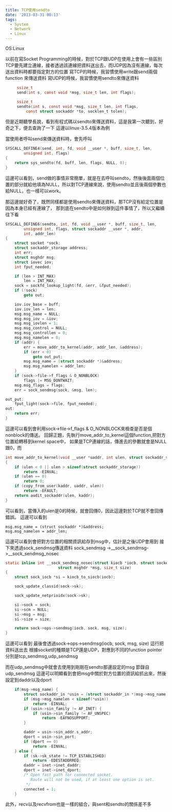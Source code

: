 ```yaml
---
title: TCP使用sendto
date: '2013-03-31 00:13'
tags:
  - System
  - Network
  - Linux
---
```



OS:Linux

以前在寫Socket Programming的時候，對於TCP跟UDP在使用上會有一些區別
TCP要先建立連線，接者透過該連線把資料送出去，而UDP因為沒有連線，每次送出資料時都要指定對方的位置
寫TCP的時候，我習慣使用write跟send兩個function 來傳送資料
寫UDP的時候，我習慣使用sendto來傳送資料


``` c
     ssize_t
     send(int s, const void *msg, size_t len, int flags);

     ssize_t
     sendto(int s, const void *msg, size_t len, int flags,
         const struct sockaddr *to, socklen_t tolen);
```




但是近期聽學長說，看到有程式碼以sendto來傳送資料，這是我第一次聽到，好奇之下，便去查詢了一下
這邊以linux-3.5.4版本為例

當使用者呼叫send來傳送資料時，會先呼叫
``` c
SYSCALL_DEFINE4(send, int, fd, void __user *, buff, size_t, len,
        unsigned int, flags)
{
    return sys_sendto(fd, buff, len, flags, NULL, 0);
}
```
這邊可以看到，send做的事情非常簡單，就是在去呼叫sendto，然後後面兩個位置的部分就給他填為NULL，所以對TCP連線來說，使用sendto並且後兩個參數也給NULL，也一樣可以work。

那這邊就好奇了，既然同樣都是使用sendto來傳送資料，那TCP沒有給定位置是因為本身已經有連線了，
那到底在sendto中是如何辦到這件事情了，所以又繼續往下看

``` c
SYSCALL_DEFINE6(sendto, int, fd, void __user *, buff, size_t, len,
        unsigned int, flags, struct sockaddr __user *, addr,
        int, addr_len)
{
    struct socket *sock;
    struct sockaddr_storage address;
    int err;
    struct msghdr msg;
    struct iovec iov;
    int fput_needed;

    if (len > INT_MAX)
        len = INT_MAX;
    sock = sockfd_lookup_light(fd, &err, &fput_needed);
    if (!sock)
        goto out;

    iov.iov_base = buff;
    iov.iov_len = len;
    msg.msg_name = NULL;
    msg.msg_iov = &iov;
    msg.msg_iovlen = 1;
    msg.msg_control = NULL;
    msg.msg_controllen = 0;
    msg.msg_namelen = 0;
    if (addr) {
        err = move_addr_to_kernel(addr, addr_len, &address);
        if (err < 0)
            goto out_put;
        msg.msg_name = (struct sockaddr *)&address;
        msg.msg_namelen = addr_len;
    }
    if (sock->file->f_flags & O_NONBLOCK)
        flags |= MSG_DONTWAIT;
    msg.msg_flags = flags;
    err = sock_sendmsg(sock, &msg, len);

out_put:
    fput_light(sock->file, fput_needed);
out:
    return err;
}

```
這邊可以看到會利用sock->file->f_flags & O_NONBLOCK來檢查是否是個nonblock的傳送。
回歸正題，先執行move_addr_to_kernel這個function,把對方位置給轉移到kernel space中，
如果是TCP連線的話，傳進去的參數就會是NULL跟0，而

``` c
int move_addr_to_kernel(void __user *uaddr, int ulen, struct sockaddr_storage *kaddr)
{
    if (ulen < 0 || ulen > sizeof(struct sockaddr_storage))
        return -EINVAL;
    if (ulen == 0)
        return 0;
    if (copy_from_user(kaddr, uaddr, ulen))
        return -EFAULT;
    return audit_sockaddr(ulen, kaddr);
}

```

可以看到，當傳入的ulen是0的時候，就會回傳0，因此這邊對於TCP就不會回傳錯誤。
這邊可以看到

	msg.msg_name = (struct sockaddr *)&address;
	msg.msg_namelen = addr_len;
這邊可以看到會把對方位置的相關資訊給存到msg中，估計是之後UDP會用到
接下來透過sock_sendmsg傳送資料
sock_sendmsg ->__sock_sendmsg->__sock_sendmsg_nosec

```c
static inline int __sock_sendmsg_nosec(struct kiocb *iocb, struct socket *sock,
                       struct msghdr *msg, size_t size)
{
    struct sock_iocb *si = kiocb_to_siocb(iocb);

    sock_update_classid(sock->sk);

    sock_update_netprioidx(sock->sk);

    si->sock = sock;
    si->scm = NULL;
    si->msg = msg;
    si->size = size;

    return sock->ops->sendmsg(iocb, sock, msg, size);
}


```
這邊可以看到 最後會透過sock->ops->sendmsg(iocb, sock, msg, size) 這行把資料送出去
根據socket的種類是TCP還是UDP，對應到不同的function pointer
分別是tcp_sendmsg,udp_sendmsg

而在udp_sendmsg中就會去使用到剛剛在sendto那邊設定的msg
節錄自udp_sendmsg
這邊可以明顯看到會把msg中關於對方位置的資訊給抓出來，然後設定到daddr以及dport

``` c
	if(msg->msg_name) {
        struct sockaddr_in *usin = (struct sockaddr_in *)msg->msg_name;
        if (msg->msg_namelen < sizeof(*usin))
            return -EINVAL;
        if (usin->sin_family != AF_INET) {
            if (usin->sin_family != AF_UNSPEC)
                return -EAFNOSUPPORT;
        }

		daddr = usin->sin_addr.s_addr;
		dport = usin->sin_port;
		if (dport == 0)
		    return -EINVAL;
    } else {
		if (sk->sk_state != TCP_ESTABLISHED)
		    return -EDESTADDRREQ;
		daddr = inet->inet_daddr;
		dport = inet->inet_dport;
		/* Open fast path for connected socket.
		   Route will not be used, if at least one option is set.
		 */
		connected = 1;
    }

```

此外，recv以及recvfrom也是一樣的組合，與sent和sendto的關係差不多

